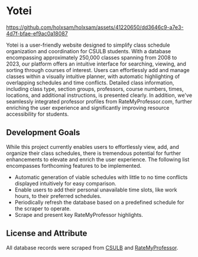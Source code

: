 # Yotei

https://github.com/holxsam/holxsam/assets/41220650/dd3646c9-a7e3-4d7f-bfae-ef9ac0a18087

Yotei is a user-friendly website designed to simplify class schedule organization and coordination for CSULB students. With a database encompassing approximately 250,000 classes spanning from 2008 to 2023, our platform offers an intuitive interface for searching, viewing, and sorting through courses of interest. Users can effortlessly add and manage classes within a visually intuitive planner, with automatic highlighting of overlapping schedules and time conflicts. Detailed class information, including class type, section groups, professors, course numbers, times, locations, and additional instructions, is presented clearly. In addition, we've seamlessly integrated professor profiles from RateMyProfessor.com, further enriching the user experience and significantly improving resource accessibility for students. 

## Development Goals

While this project currently enables users to effortlessly view, add, and organize their class schedules, there is tremendous potential for further enhancements to elevate and enrich the user experience. The following list encompasses forthcoming features to be implemented.

- Automatic generation of viable schedules with little to no time conflicts displayed intuitively for easy comparison.
- Enable users to add their personal unavailable time slots, like work hours, to their preferred schedules.
- Periodically refresh the database based on a predefined schedule for the scraper to operate.
- Scrape and present key RateMyProfessor highlights.

## License and Attribute

All database records were scraped from [CSULB](https://www.csulb.edu/student-records/schedule-of-classes) and [RateMyProfessor](https://www.ratemyprofessors.com/school/162). 
